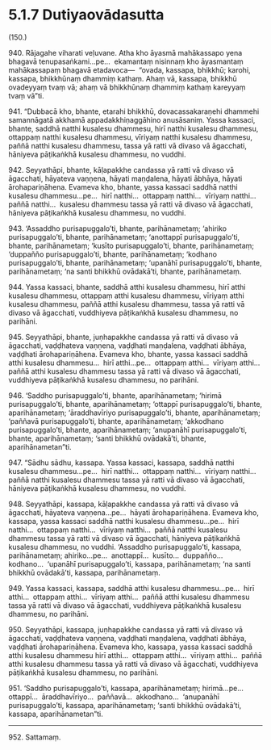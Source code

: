 # 5.1.7 Dutiyaovādasutta

(150.)

940\. Rājagahe viharati veḷuvane. Atha kho āyasmā mahākassapo yena bhagavā tenupasaṅkami…pe…  ekamantaṃ nisinnaṃ kho āyasmantaṃ mahākassapaṃ bhagavā etadavoca—  “ovada, kassapa, bhikkhū; karohi, kassapa, bhikkhūnaṃ dhammiṃ kathaṃ. Ahaṃ vā, kassapa, bhikkhū ovadeyyaṃ tvaṃ vā; ahaṃ vā bhikkhūnaṃ dhammiṃ kathaṃ kareyyaṃ tvaṃ vā”ti.

941\. “Dubbacā kho, bhante, etarahi bhikkhū, dovacassakaraṇehi dhammehi samannāgatā akkhamā appadakkhiṇaggāhino anusāsaniṃ. Yassa kassaci, bhante, saddhā natthi kusalesu dhammesu, hirī natthi kusalesu dhammesu, ottappaṃ natthi kusalesu dhammesu, vīriyaṃ natthi kusalesu dhammesu, paññā natthi kusalesu dhammesu, tassa yā ratti vā divaso vā āgacchati, hāniyeva pāṭikaṅkhā kusalesu dhammesu, no vuddhi.

942\. Seyyathāpi, bhante, kāḷapakkhe candassa yā ratti vā divaso vā āgacchati, hāyateva vaṇṇena, hāyati maṇḍalena, hāyati ābhāya, hāyati ārohapariṇāhena. Evameva kho, bhante, yassa kassaci saddhā natthi kusalesu dhammesu…pe…  hirī natthi…  ottappaṃ natthi…  vīriyaṃ natthi…  paññā natthi…  kusalesu dhammesu tassa yā ratti vā divaso vā āgacchati, hāniyeva pāṭikaṅkhā kusalesu dhammesu, no vuddhi.

943\. ‘Assaddho purisapuggalo’ti, bhante, parihānametaṃ; ‘ahiriko purisapuggalo’ti, bhante, parihānametaṃ; ‘anottappī purisapuggalo’ti, bhante, parihānametaṃ; ‘kusīto purisapuggalo’ti, bhante, parihānametaṃ; ‘duppañño purisapuggalo’ti, bhante, parihānametaṃ; ‘kodhano purisapuggalo’ti, bhante, parihānametaṃ; ‘upanāhī purisapuggalo’ti, bhante, parihānametaṃ; ‘na santi bhikkhū ovādakā’ti, bhante, parihānametaṃ.

944\. Yassa kassaci, bhante, saddhā atthi kusalesu dhammesu, hirī atthi kusalesu dhammesu, ottappaṃ atthi kusalesu dhammesu, vīriyaṃ atthi kusalesu dhammesu, paññā atthi kusalesu dhammesu, tassa yā ratti vā divaso vā āgacchati, vuddhiyeva pāṭikaṅkhā kusalesu dhammesu, no parihāni.

945\. Seyyathāpi, bhante, juṇhapakkhe candassa yā ratti vā divaso vā āgacchati, vaḍḍhateva vaṇṇena, vaḍḍhati maṇḍalena, vaḍḍhati ābhāya, vaḍḍhati ārohapariṇāhena. Evameva kho, bhante, yassa kassaci saddhā atthi kusalesu dhammesu…  hirī atthi…pe…  ottappaṃ atthi…  vīriyaṃ atthi…  paññā atthi kusalesu dhammesu tassa yā ratti vā divaso vā āgacchati, vuddhiyeva pāṭikaṅkhā kusalesu dhammesu, no parihāni.

946\. ‘Saddho purisapuggalo’ti, bhante, aparihānametaṃ; ‘hirimā purisapuggalo’ti, bhante, aparihānametaṃ; ‘ottappī purisapuggalo’ti, bhante, aparihānametaṃ; ‘āraddhavīriyo purisapuggalo’ti, bhante, aparihānametaṃ; ‘paññavā purisapuggalo’ti, bhante, aparihānametaṃ; ‘akkodhano purisapuggalo’ti, bhante, aparihānametaṃ; ‘anupanāhī purisapuggalo’ti, bhante, aparihānametaṃ; ‘santi bhikkhū ovādakā’ti, bhante, aparihānametan”ti.

947\. “Sādhu sādhu, kassapa. Yassa kassaci, kassapa, saddhā natthi kusalesu dhammesu…pe…  hirī natthi…  ottappaṃ natthi…  vīriyaṃ natthi…  paññā natthi kusalesu dhammesu tassa yā ratti vā divaso vā āgacchati, hāniyeva pāṭikaṅkhā kusalesu dhammesu, no vuddhi.

948\. Seyyathāpi, kassapa, kāḷapakkhe candassa yā ratti vā divaso vā āgacchati, hāyateva vaṇṇena…pe…  hāyati ārohapariṇāhena. Evameva kho, kassapa, yassa kassaci saddhā natthi kusalesu dhammesu…pe…  hirī natthi…  ottappaṃ natthi…  vīriyaṃ natthi…  paññā natthi kusalesu dhammesu tassa yā ratti vā divaso vā āgacchati, hāniyeva pāṭikaṅkhā kusalesu dhammesu, no vuddhi. ‘Assaddho purisapuggalo’ti, kassapa, parihānametaṃ; ahiriko…pe…  anottappī…  kusīto…  duppañño…  kodhano…  ‘upanāhī purisapuggalo’ti, kassapa, parihānametaṃ; ‘na santi bhikkhū ovādakā’ti, kassapa, parihānametaṃ.

949\. Yassa kassaci, kassapa, saddhā atthi kusalesu dhammesu…pe…  hirī atthi…  ottappaṃ atthi…  vīriyaṃ atthi…  paññā atthi kusalesu dhammesu tassa yā ratti vā divaso vā āgacchati, vuddhiyeva pāṭikaṅkhā kusalesu dhammesu, no parihāni.

950\. Seyyathāpi, kassapa, juṇhapakkhe candassa yā ratti vā divaso vā āgacchati, vaḍḍhateva vaṇṇena, vaḍḍhati maṇḍalena, vaḍḍhati ābhāya, vaḍḍhati ārohapariṇāhena. Evameva kho, kassapa, yassa kassaci saddhā atthi kusalesu dhammesu hirī atthi…  ottappaṃ atthi…  vīriyaṃ atthi…  paññā atthi kusalesu dhammesu tassa yā ratti vā divaso vā āgacchati, vuddhiyeva pāṭikaṅkhā kusalesu dhammesu, no parihāni.

951\. ‘Saddho purisapuggalo’ti, kassapa, aparihānametaṃ; hirimā…pe…  ottappī…  āraddhavīriyo…  paññavā…  akkodhano…  ‘anupanāhī purisapuggalo’ti, kassapa, aparihānametaṃ; ‘santi bhikkhū ovādakā’ti, kassapa, aparihānametan”ti.

---

952\. Sattamaṃ.
